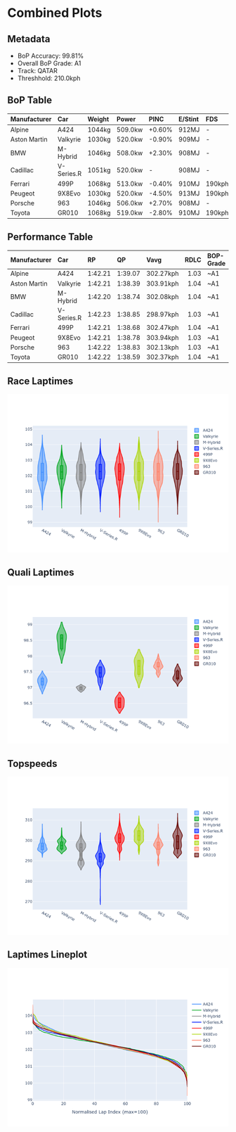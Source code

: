 # Combined Plots

## Metadata

- BoP Accuracy: 99.81%
- Overall BoP Grade: A1
- Track: QATAR
- Threshhold: 210.0kph

## BoP Table
| Manufacturer   | Car        | Weight   | Power   | PINC   | E/Stint   | FDS    |
|:---------------|:-----------|:---------|:--------|:-------|:----------|:-------|
| Alpine         | A424       | 1044kg   | 509.0kw | +0.60% | 912MJ     | -      |
| Aston Martin   | Valkyrie   | 1030kg   | 520.0kw | -0.90% | 909MJ     | -      |
| BMW            | M-Hybrid   | 1046kg   | 508.0kw | +2.30% | 908MJ     | -      |
| Cadillac       | V-Series.R | 1051kg   | 520.0kw | -      | 908MJ     | -      |
| Ferrari        | 499P       | 1068kg   | 513.0kw | -0.40% | 910MJ     | 190kph |
| Peugeot        | 9X8Evo     | 1030kg   | 520.0kw | -4.50% | 913MJ     | 190kph |
| Porsche        | 963        | 1046kg   | 506.0kw | +2.70% | 908MJ     | -      |
| Toyota         | GR010      | 1068kg   | 519.0kw | -2.80% | 910MJ     | 190kph |

## Performance Table
| Manufacturer   | Car        | RP      | QP      | Vavg      |   RDLC | BOP-Grade   | Match   |
|:---------------|:-----------|:--------|:--------|:----------|-------:|:------------|:--------|
| Alpine         | A424       | 1:42.21 | 1:39.07 | 302.27kph |   1.03 | ~A1         | 99.65%  |
| Aston Martin   | Valkyrie   | 1:42.21 | 1:38.39 | 303.91kph |   1.04 | ~A1         | 100.00% |
| BMW            | M-Hybrid   | 1:42.20 | 1:38.74 | 302.08kph |   1.04 | ~A1         | 99.96%  |
| Cadillac       | V-Series.R | 1:42.23 | 1:38.85 | 298.97kph |   1.03 | ~A1         | 99.96%  |
| Ferrari        | 499P       | 1:42.21 | 1:38.68 | 302.47kph |   1.04 | ~A1         | 99.98%  |
| Peugeot        | 9X8Evo     | 1:42.21 | 1:38.78 | 303.94kph |   1.03 | ~A1         | 99.08%  |
| Porsche        | 963        | 1:42.22 | 1:38.83 | 302.13kph |   1.03 | ~A1         | 99.89%  |
| Toyota         | GR010      | 1:42.22 | 1:38.59 | 302.37kph |   1.04 | ~A1         | 99.97%  |

## Race Laptimes
![Race Laptimes](images/race_violin.png)

## Quali Laptimes
![Quali Laptimes](images/quali_violin.png)

## Topspeeds
![Topspeeds](images/topspeed_violin.png)

## Laptimes Lineplot
![Laptimes Lineplot](images/laptime_line.png)


